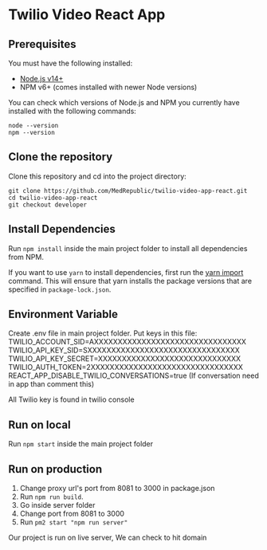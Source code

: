 # Twilio Video React App

## Prerequisites

You must have the following installed:

- [Node.js v14+](https://nodejs.org/en/download/)
- NPM v6+ (comes installed with newer Node versions)

You can check which versions of Node.js and NPM you currently have installed with the following commands:

    node --version
    npm --version

## Clone the repository

Clone this repository and cd into the project directory:

    git clone https://github.com/MedRepublic/twilio-video-app-react.git
    cd twilio-video-app-react
    git checkout developer

## Install Dependencies

Run `npm install` inside the main project folder to install all dependencies from NPM.

If you want to use `yarn` to install dependencies, first run the [yarn import](https://classic.yarnpkg.com/en/docs/cli/import/) command. This will ensure that yarn installs the package versions that are specified in `package-lock.json`.

## Environment Variable
Create .env file in main project folder.
Put keys in this file:
TWILIO_ACCOUNT_SID=AXXXXXXXXXXXXXXXXXXXXXXXXXXXXXXXX
TWILIO_API_KEY_SID=SXXXXXXXXXXXXXXXXXXXXXXXXXXXXXXXX
TWILIO_API_KEY_SECRET=XXXXXXXXXXXXXXXXXXXXXXXXXXXXXX
TWILIO_AUTH_TOKEN=2XXXXXXXXXXXXXXXXXXXXXXXXXXXXXXXX
REACT_APP_DISABLE_TWILIO_CONVERSATIONS=true (If conversation need in app than comment this)

All Twilio key is found in twilio console

## Run on local

Run `npm start` inside the main project folder

## Run on production

1. Change proxy url's port from 8081 to 3000 in package.json
2. Run `npm run build`.
3. Go inside server folder
4. Change port from 8081 to 3000
5. Run `pm2 start "npm run server"`

Our project is run on live server, We can check to hit domain